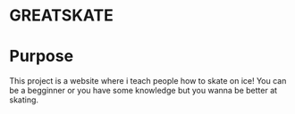 # GREATSKATE

# Purpose
This project is a website where i teach people how to skate on ice!
You can be a begginner or you have some knowledge but you wanna be better at skating.

